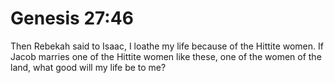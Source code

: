 # Genesis 27:46

Then Rebekah said to Isaac, I loathe my life because of the Hittite women. If Jacob marries one of the Hittite women like these, one of the women of the land, what good will my life be to me?
